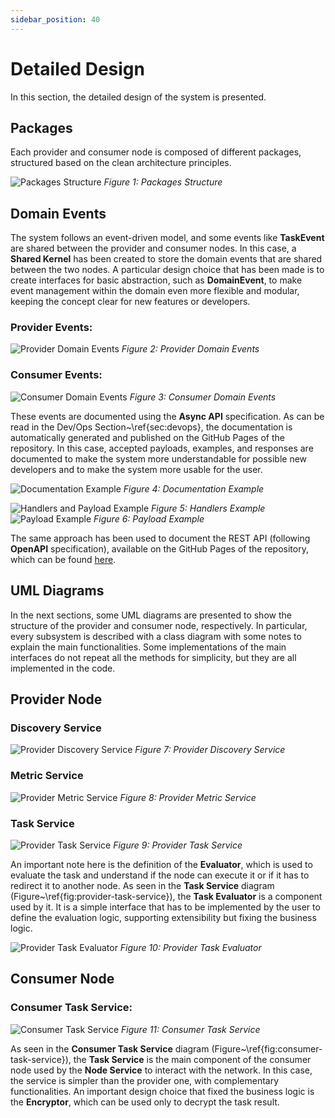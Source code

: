 ```yaml
---
sidebar_position: 40
---
```


# Detailed Design

In this section, the detailed design of the system is presented.

## Packages

Each provider and consumer node is composed of different packages, structured based on the clean architecture principles.

![Packages Structure](../images/packages.png)
*Figure 1: Packages Structure*

## Domain Events

The system follows an event-driven model, and some events like **TaskEvent** are shared between the provider and consumer nodes.
In this case, a **Shared Kernel** has been created to store the domain events that are shared between the two nodes.
A particular design choice that has been made is to create interfaces for basic abstraction, such as **DomainEvent**, to make event management within the domain even more flexible and modular, keeping the concept clear for new features or developers.

### Provider Events:

![Provider Domain Events](../images/provider-events.png)
*Figure 2: Provider Domain Events*

### Consumer Events:

![Consumer Domain Events](../images/consumer-events.png)
*Figure 3: Consumer Domain Events*

These events are documented using the **Async API** specification.
As can be read in the Dev/Ops Section~\ref{sec:devops}, the documentation is automatically generated and published on the GitHub Pages of the repository.
In this case, accepted payloads, examples, and responses are documented to make the system more understandable for possible new developers and to make the system more usable for the user.

![Documentation Example](../images/events-documentation.png)
*Figure 4: Documentation Example*

![Handlers and Payload Example](../images/event-topics.png)
*Figure 5: Handlers Example*
![Payload Example](../images/event-payload.png)
*Figure 6: Payload Example*

The same approach has been used to document the REST API (following **OpenAPI** specification), available on the GitHub Pages of the repository, which can be found [here](https://paga16-hash.github.io/anonymous-shard/).

## UML Diagrams

In the next sections, some UML diagrams are presented to show the structure of the provider and consumer node, respectively.
In particular, every subsystem is described with a class diagram with some notes to explain the main functionalities.
Some implementations of the main interfaces do not repeat all the methods for simplicity, but they are all implemented in the code.

## Provider Node

### Discovery Service

![Provider Discovery Service](../images/provider-discovery-service.png)
*Figure 7: Provider Discovery Service*

### Metric Service

![Provider Metric Service](../images/provider-metric-service.png)
*Figure 8: Provider Metric Service*

### Task Service

![Provider Task Service](../images/provider-task-service.png)
*Figure 9: Provider Task Service*

An important note here is the definition of the **Evaluator**, which is used to evaluate the task and understand if the node can execute it or if it has to redirect it to another node.
As seen in the **Task Service** diagram (Figure~\ref{fig:provider-task-service}), the **Task Evaluator** is a component used by it.
It is a simple interface that has to be implemented by the user to define the evaluation logic, supporting extensibility but fixing the business logic.

![Provider Task Evaluator](../images/provider-task-evaluator.png)
*Figure 10: Provider Task Evaluator*

## Consumer Node

### Consumer Task Service:

![Consumer Task Service](../images/consumer-task-service.png)
*Figure 11: Consumer Task Service*

As seen in the **Consumer Task Service** diagram (Figure~\ref{fig:consumer-task-service}), the **Task Service** is the main component of the consumer node used by the **Node Service** to interact with the network.
In this case, the service is simpler than the provider one, with complementary functionalities.
An important design choice that fixed the business logic is the **Encryptor**, which can be used only to decrypt the task result.

